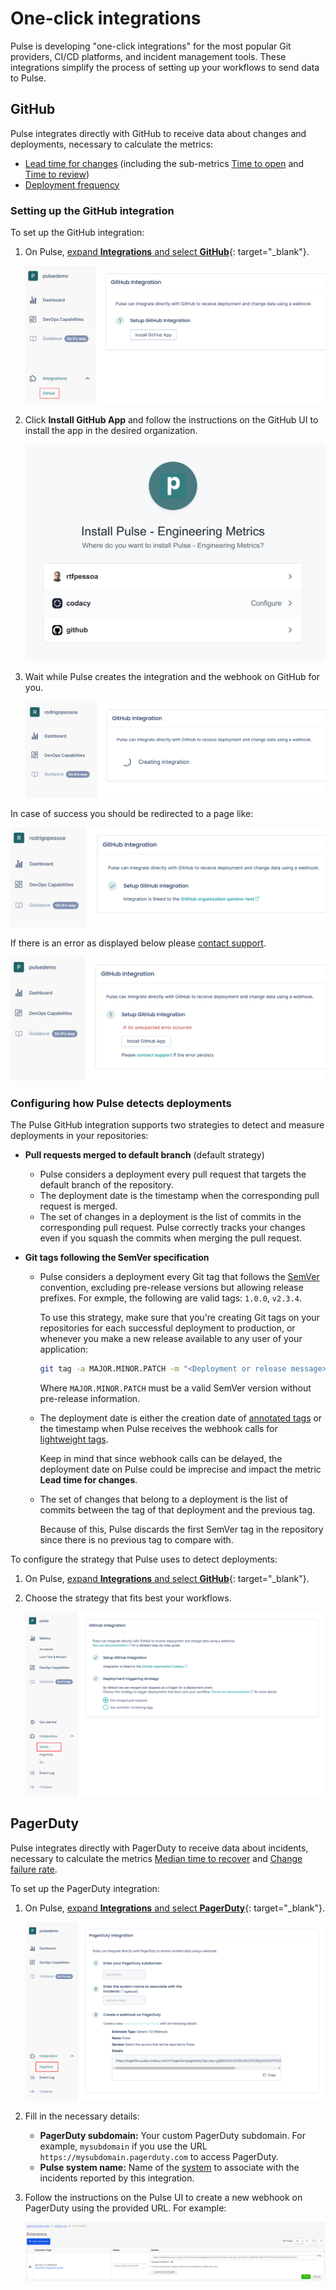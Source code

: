 # One-click integrations

Pulse is developing "one-click integrations" for the most popular Git providers, CI/CD platforms, and incident management tools. These integrations simplify the process of setting up your workflows to send data to Pulse.

## GitHub

Pulse integrates directly with GitHub to receive data about changes and deployments, necessary to calculate the metrics:

-   [Lead time for changes](metrics/accelerate.md#lead-time-for-changes) (including the sub-metrics [Time to open](metrics/accelerate.md#time-to-open) and [Time to review](metrics/accelerate.md#time-to-review))
-   [Deployment frequency](metrics/accelerate.md#deployment-frequency)

### Setting up the GitHub integration

To set up the GitHub integration:

1.  On Pulse, [expand **Integrations** and select **GitHub**](https://app.pulse.codacy.com/integrations/github){: target="_blank"}.

    ![GitHub integration](images/ghi-setup.png)

1.  Click **Install GitHub App** and follow the instructions on the GitHub UI to install the app in the desired organization.

    ![GitHub webhook](images/ghi-github-install.png)

1.  Wait while Pulse creates the integration and the webhook on GitHub for you.

    ![GitHub webhook](images/ghi-creating.png)

In case of success you should be redirected to a page like:

![GitHub webhook](images/ghi-ok.png)

If there is an error as displayed below please [contact support](mailto:pulsesupport@codacy.com).

![GitHub webhook](images/ghi-error.png)

### Configuring how Pulse detects deployments

The Pulse GitHub integration supports two strategies to detect and measure deployments in your repositories:

-   **Pull requests merged to default branch** (default strategy)

    -   Pulse considers a deployment every pull request that targets the default branch of the repository.
    -   The deployment date is the timestamp when the corresponding pull request is merged.
    -   The set of changes in a deployment is the list of commits in the corresponding pull request. Pulse correctly tracks your changes even if you squash the commits when merging the pull request.

-   **Git tags following the SemVer specification**

    -   Pulse considers a deployment every Git tag that follows the [SemVer](https://semver.org) convention, excluding pre-release versions but allowing release prefixes. For exmple, the following are valid tags: `1.0.0`, `v2.3.4`.

        To use this strategy, make sure that you're creating Git tags on your repositories for each successful deployment to production, or whenever you make a new release available to any user of your application:

        ```bash
        git tag -a MAJOR.MINOR.PATCH -m "<Deployment or release message>"
        ```

        Where `MAJOR.MINOR.PATCH` must be a valid SemVer version without pre-release information.

    -   The deployment date is either the creation date of [annotated tags](https://git-scm.com/book/en/v2/Git-Basics-Tagging#_annotated_tags) or the timestamp when Pulse receives the webhook calls for [lightweight tags](https://git-scm.com/book/en/v2/Git-Basics-Tagging#_lightweight_tags).

        Keep in mind that since webhook calls can be delayed, the deployment date on Pulse could be imprecise and impact the metric **Lead time for changes**.

    -   The set of changes that belong to a deployment is the list of commits between the tag of that deployment and the previous tag.

        Because of this, Pulse discards the first SemVer tag in the repository since there is no previous tag to compare with.

To configure the strategy that Pulse uses to detect deployments:

1.  On Pulse, [expand **Integrations** and select **GitHub**](https://app.pulse.codacy.com/integrations/github){: target="_blank"}.

1.  Choose the strategy that fits best your workflows.

    ![Choosing a deployment triggering strategy](images/ghi-strategy.png)


## PagerDuty

Pulse integrates directly with PagerDuty to receive data about incidents, necessary to calculate the metrics [Median time to recover](metrics/accelerate.md#median-time-to-recover) and [Change failure rate](metrics/accelerate.md#change-failure-rate).

To set up the PagerDuty integration:

1.  On Pulse, [expand **Integrations** and select **PagerDuty**](https://app.pulse.codacy.com/integrations/pagerduty){: target="_blank"}.

    ![PagerDuty integration](images/pagerduty.png)

1.  Fill in the necessary details:

    -   **PagerDuty subdomain:** Your custom PagerDuty subdomain. For example, `mysubdomain` if you use the URL `https://mysubdomain.pagerduty.com` to access PagerDuty.
    -   **Pulse system name:** Name of the [system](https://docs.pulse.codacy.com/#before-you-begin) to associate with the incidents reported by this integration.

1.  Follow the instructions on the Pulse UI to create a new webhook on PagerDuty using the provided URL. For example:

    ![PagerDuty webhook](images/pagerduty-webhook.png)
